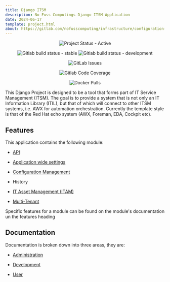 ```yaml
---
title: Django ITSM
description: No Fuss Computings Django ITSM Application
date: 2024-06-17
template: project.html
about: https://gitlab.com/nofusscomputing/infrastructure/configuration-management/django_app
---
```


<div style="text-align: center;">

![Project Status - Active](https://img.shields.io/badge/Project%20Status-Active-green?logo=gitlab&style=plastic)

![Gitlab build status - stable](https://img.shields.io/badge/dynamic/json?color=ff782e&label=Stable%20Build&query=0.status&url=https%3A%2F%2Fgitlab.com%2Fapi%2Fv4%2Fprojects%2F57560288%2Fpipelines%3Fref%3Dmaster&logo=gitlab&style=plastic) ![Gitlab build status - development](https://img.shields.io/badge/dynamic/json?color=ff782e&label=Dev%20Build&query=0.status&url=https%3A%2F%2Fgitlab.com%2Fapi%2Fv4%2Fprojects%2F57560288%2Fpipelines%3Fref%3Ddevelopment&logo=gitlab&style=plastic)

![GitLab Issues](https://img.shields.io/gitlab/issues/open/nofusscomputing%2Fprojects%2Fdjango_template?style=plastic&logo=gitlab&label=Issues&color=fc6d26)

![Gitlab Code Coverage](https://img.shields.io/gitlab/pipeline-coverage/nofusscomputing%2Fprojects%2Fdjango_template?branch=master&style=plastic&logo=gitlab&label=Test%20Coverage)

![Docker Pulls](https://img.shields.io/docker/pulls/nofusscomputing/django-template?style=plastic&logo=docker&color=0db7ed)

</div>

This Django Project is designed to be a tool that forms part of IT Service Management (ITSM). The goal is to provide a system that is not only an IT Information Library (ITIL), but that of which will connect to other ITSM systems, i.e. AWX for automation orchestration. Currently the template style is that of the Red Hat echo system (AWX, Foreman, EDA, Cockpit etc).


## Features

This application contains the following module:

- [API](./user/api.md)

- [Application wide settings](./user/settings.md)

- [Configuration Management](./user/config_management/index.md)

- History

- [IT Asset Management (ITAM)](./user/itam/index.md)

- [Multi-Tenant](./user/permissions.md)

Specific features for a module can be found on the module's documentation un the features heading


## Documentation

Documentation is broken down into three areas, they are:

- [Administration](./administration/index.md)

- [Development](./development/index.md)

- [User](./user/index.md)
